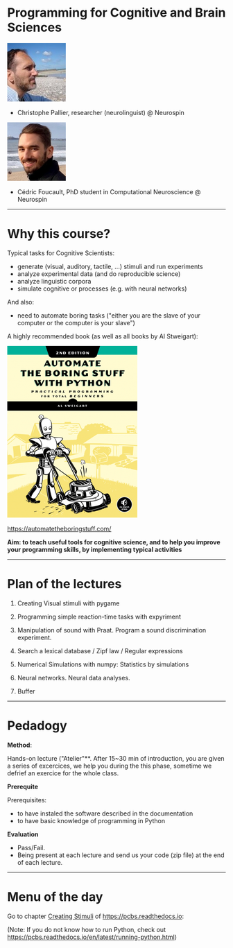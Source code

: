 # Programming for Cognitive and Brain Sciences

![](images/chris.jpg)

* Christophe Pallier, researcher (neurolinguist) @ Neurospin

![](images/cedric.png)

* Cédric Foucault, PhD student in Computational Neuroscience @ Neurospin


---

# Why this course?

Typical tasks for Cognitive Scientists:

- generate (visual, auditory, tactile, ...) stimuli and run experiments
- analyze experimental data (and do reproducible science)
- analyze linguistic corpora
- simulate cognitive or processes (e.g. with neural networks)

And also:

 - need to automate boring tasks ("either you are the slave of your computer or the computer is your slave")

A highly recommended book (as well as all books by Al Stweigart):

![](images/automate_boring.png)

https://automatetheboringstuff.com/

**Aim: to teach useful tools for cognitive science, and to help you improve your programming skills, by implementing typical activities**

---

# Plan of the lectures

1. Creating Visual stimuli with pygame

2. Programming simple reaction-time tasks with expyriment

3. Manipulation of sound with Praat. Program a sound discrimination experiment.

4. Search a lexical database / Zipf law / Regular expressions

5.  Numerical Simulations with numpy: Statistics by simulations

6.  Neural networks. Neural data analyses. 

7.  Buffer


--- 
# Pedadogy

**Method**:

Hands-on lecture ("Atelier"**. After 15~30 min of introduction, you are given a series of excercices, we help you during the this phase, sometime we defrief an exercice for the whole class.

**Prerequite**

Prerequisites:

- to have instaled the software described in the documentation
- to have basic knowledge of programming in Python 

**Evaluation** 

- Pass/Fail.
- Being present at each lecture  and send us your code (zip file) at the end of each lecture.


---

# Menu of the day

Go to chapter [Creating Stimuli](https://pcbs.readthedocs.io/en/latest/stimulus-creation.html#creating-stimuli) of  https://pcbs.readthedocs.io:

(Note: If you do not know how to run Python, check out <https://pcbs.readthedocs.io/en/latest/running-python.html>)

